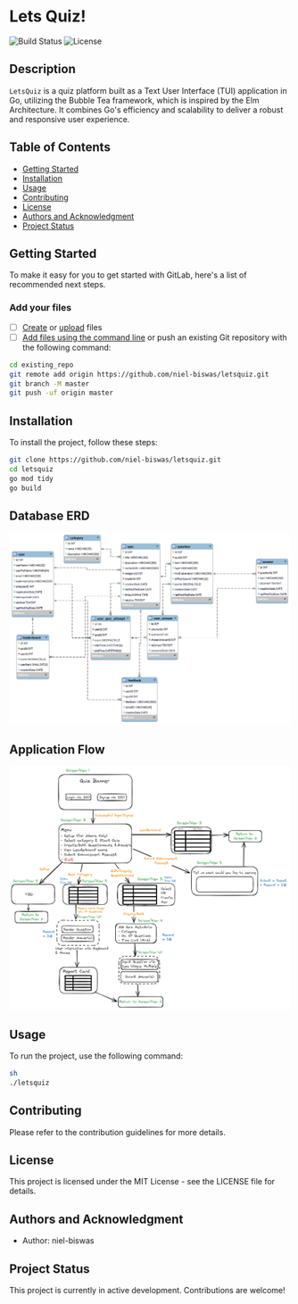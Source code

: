 # Lets Quiz!

![Build Status](https://img.shields.io/gitlab/pipeline/hack.mot-solutions.com/i2i/motquiz)
![License](https://img.shields.io/badge/license-MIT-blue.svg)

## Description

`LetsQuiz` is a quiz platform built as a Text User Interface (TUI) application in Go, utilizing the Bubble Tea framework, which is inspired by the Elm Architecture. It combines Go's efficiency and scalability to deliver a robust and responsive user experience.

## Table of Contents

- [Getting Started](#getting-started)
- [Installation](#installation)
- [Usage](#usage)
- [Contributing](#contributing)
- [License](#license)
- [Authors and Acknowledgment](#authors-and-acknowledgment)
- [Project Status](#project-status)

## Getting Started

To make it easy for you to get started with GitLab, here's a list of recommended next steps.

### Add your files

- [ ] [Create](https://docs.gitlab.com/ee/user/project/repository/web_editor.html#create-a-file) or [upload](https://docs.gitlab.com/ee/user/project/repository/web_editor.html#upload-a-file) files
- [ ] [Add files using the command line](https://docs.gitlab.com/ee/gitlab-basics/add-file.html#add-a-file-using-the-command-line) or push an existing Git repository with the following command:

```sh
cd existing_repo
git remote add origin https://github.com/niel-biswas/letsquiz.git
git branch -M master
git push -uf origin master
```
## Installation

To install the project, follow these steps:
```sh
git clone https://github.com/niel-biswas/letsquiz.git
cd letsquiz
go mod tidy
go build
```

## Database ERD

![Database ERD](./images/quiz-ERD.png)


## Application Flow

![App Flow Wire Diagram](./images/AppFlow-WireDiagram.png)


## Usage

To run the project, use the following command:
```sh
sh
./letsquiz
```

## Contributing

Please refer to the contribution guidelines for more details.

## License

This project is licensed under the MIT License - see the LICENSE file for details.

## Authors and Acknowledgment

- Author: niel-biswas

## Project Status

This project is currently in active development. Contributions are welcome!
